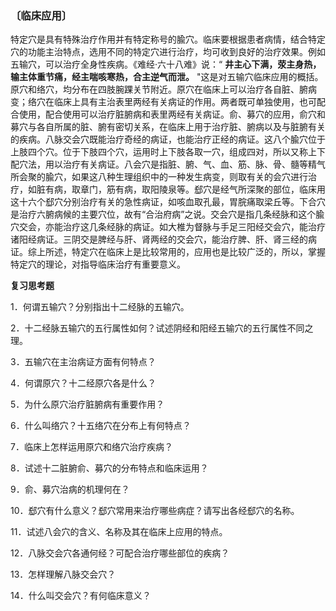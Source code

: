 ### 〔临床应用〕

特定穴是具有特殊治疗作用并有特定称号的腧穴。临床要根据患者病情，结合特定穴的功能主治特点，选用不同的特定穴进行治疗，均可收到良好的治疗效果。例如五输穴，可以治疗全身性疾病。《难经·六十八难》说：“ **井主心下满，荥主身热，输主体重节痛，经主喘咳寒热，合主逆气而泄。** "这是对五输穴临床应用的概括。原穴和络穴，均分布在四肢腕踝关节附近。原穴在临床上可以治疗各自脏、腑病变；络穴在临床上具有主治表里两经有关病证的作用。两者既可单独使用，也可配合使用，配合使用可以治疗脏腑病和表里两经有关病证。俞、募穴的应用，俞穴和募穴与各自所属的脏、腑有密切关系，在临床上用于治疗脏、腑病以及与脏腑有关的疾病。八脉交会穴既能治疗奇经的病证，也能治疗正经的病证。这八个腧穴位于上肢四个穴。位于下肢四个穴，运用时上下肢各取一穴，组成四对，所以又称上下配穴法，用以治疗有关病证。八会穴是指脏、腑、气、血、筋、脉、骨、髓等精气所会聚的腧穴，如果这八种生理组织中的一种发生病变，则取有关的会穴进行治疗，如脏有病，取章门，筋有病，取阳陵泉等。郄穴是经气所深聚的部位，临床用这十六个郄穴分别治疗有关的急性病证，如咳血取孔最，胃脘痛取梁丘等。下合穴是治疗六腑病候的主要穴位，故有“合治府病”之说。交会穴是指几条经脉和这个腧穴交会，亦能治疗这几条经脉的病证。如大椎为督脉与手足三阳经交会穴，能治疗诸阳经病证。三阴交是脾经与肝、肾两经的交会穴，能治疗脾、肝、肾三经的病证。综上所述，特定穴在临床上是比较常用的，应用也是比较广泛的，所以，掌握特定穴的理论，对指导临床治疗有重要意义。

**复习思考题**

1．何谓五输穴？分别指出十二经脉的五输穴。

2．十二经脉五输穴的五行属性如何？试述阴经和阳经五输穴的五行属性不同之理。

3．五输穴在主治病证方面有何特点？

4．何谓原穴？十二经原穴各是什么？

5．为什么原穴治疗脏腑病有重要作用？

6．什么叫络穴？十五络穴在分布上有何特点？

7．临床上怎样运用原穴和络穴治疗疾病？

8．试述十二脏腑俞、募穴的分布特点和临床运用？

9．俞、募穴治病的机理何在？

10．郄穴有什么意义？郄穴常用来治疗哪些病症？请写出各经郄穴的名称。

11．试述八会穴的含义、名称及其在临床上应用的特点。

12．八脉交会穴各通何经？可配合治疗哪些部位的疾病？

13．怎样理解八脉交会穴？

14．什么叫交会穴？有何临床意义？



